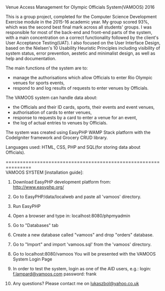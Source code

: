 Venue Access Management for Olympic Officials System(VAMOOS) 2016

This is a group project, completed for the Computer Science Development Exercise module in the 2015-16 academic year. My group scored 93%, which was the second best final mark across all students' groups. I was responsible for most of the back-end and front-end parts of the system, with a main concentration on a correct functionality followed by the client's User Acceptance Testing(UAT). I also focused on the User Interface Design, based on the Nielsen's 10 Usability Heuristic Principles including visibility of system status, error prevention, aestetic and minimalist design, as well as help and documentation. 

The main functions of the system are to:
- manage the authorisations which allow Officials to enter Rio Olympic venues for sports events,
- respond to and log results of requests to enter venues by Officials.

The VAMOOS system can handle data about:
- the Officials and their ID cards, sports, their events and event venues,
- authorisation of cards to enter venues,
- response to requests by a card to enter a venue for an event,
- the log of actual entries to venues by Officials.


The system was created using EasyPHP WAMP Stack platform with the CodeIgniter framework and Grocery CRUD library. 

Languages used: HTML, CSS, PHP and SQL(for storing data about Officials). 
  
  
  
===============================================================  
VAMOOS SYSTEM [installation guide]:

1. Download EasyPHP development platform from:
http://www.easyphp.org/

2. Go to EasyPHP/data/localweb and paste all 'vamoos' directory.

3. Run EasyPHP

4. Open a browser and type in: localhost:8080/phpmyadmin

5. Go to "Databases" tab

6. Create a new database called "vamoos" and drop "orders" database.

7. Go to "Import" and import 'vamoos.sql' from the 'vamoos' directory.

8. Go to localhost:8080/vamoos
   You will be presented with the VAMOOS System Login Page

9. In order to test the system, login as one of the AID users, e.g.:
login: f.lampard@vamoos.com 
password: frank

10. Any questions? Please contact me on lukaszbol@yahoo.co.uk
